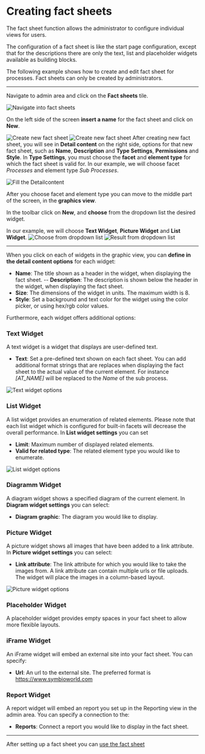 # Creating fact sheets

The fact sheet function allows the administrator to configure individual views for users. 

The configuration of a fact sheet is like the start page configuration, except that for the descriptions there are only the text, list and placeholder widgets available as building blocks.

The following example shows how to create and edit fact sheet for processes. Fact sheets can only be created by administrators.

---

Navigate to admin area and click on the **Fact sheets** tile.

![Navigate into fact sheets](./media/AdminPanel.PNG "Navigate into fact sheets")

On the left side of the screen **insert a name** for the fact sheet and click on **New**.

![Create new fact sheet](./media/NewFactSheet.PNG "Create new fact sheet")
![Create new fact sheet](./media/CreatedFactSheet.PNG "Create new fact sheet")
After creating new fact sheet, you will see in **Detail content** on the right side, options for that new fact sheet, such as **Name**, **Description** and **Type Settings**, **Permissions** and **Style**.
In **Type Settings**, you must choose the **facet** and **element type** for which the fact sheet is valid for. In our example, we will choose facet *Processes* and element type *Sub Processes*.

![Fill the Detailcontent](./media/ChoosingFacetforFactSheet.PNG "Fill the Detail content")

After you choose facet and element type you can move to the middle part of the screen, in the **graphics view**.

In the toolbar click on  **New**, and **choose** from the dropdown list the desired widget.

In our example, we will choose **Text Widget**, **Picture Widget** and **List Widget**.
![Choose from dropdown list](./media/DropDown.png "Choose from dropdown list")
![Result from dropdown list](./media/Result.png "Result from dropdown list")

---

When you click on each of widgets in the graphic view, you can **define in the detail content options** for each widget:

- **Name**: The title shown as a header in the widget, when displaying the fact sheet.
-- **Description**: The description is shown below the header in the widget, when displaying the fact sheet.
- **Size**: The dimensions of the widget in units. The maximum width is 8.
- **Style**: Set a background and text color for the widget
using the color picker, or using hex/rgb color values.

Furthermore, each widget offers additional options:

### Text Widget

A text widget is a widget that displays are user-defined text.

- **Text**: Set a pre-defined text shown on each fact sheet. You can add additional format strings that are replaces when displaying the fact sheet to the actual value of the current element. For instance *[AT_NAME]* will be replaced to the *Name* of the sub process.

![Text widget options](./media/TextWidget.PNG "Text widget options")

### List Widget

A list widget provides an enumeration of related elements. Please note that each list widget which is configured for built-in facets will decrease the overall performance.
In **List widget settings** you can set

- **Limit**: Maximum number of displayed related elements.
- **Valid for related type**: The related element type you would like to enumerate.

![List widget options](./media/ListWidget.PNG "List widget options")

### Diagramm Widget

A diagram widget shows a specified diagram of the current element. In **Diagram widget settings** you can select:

- **Diagram graphic**: The diagram you would like to display.

### Picture Widget

A picture widget shows all images that have been added to a link attribute. In **Picture widget settings** you can select:

- **Link attribute**: The link attribute for which you would like to take the images from. A link attribute can contain multiple urls or file uploads. The widget will place the images in a column-based layout.

![Picture widget options](./media/PictureWidget.PNG "Picture widget options")

### Placeholder Widget

A placeholder widget provides empty spaces in your fact sheet to allow more flexible layouts.

### iFrame Widget

An iFrame widget will embed an external site into your fact sheet. You can specify:

- **Url**: An url to the external site. The preferred format is https://www.symbioworld.com

### Report Widget

A report widget will embed an report you set up in the Reporting view in the admin area. You can specify a connection to the:

- **Reports**: Connect a report you would like to display in the fact sheet.

---
After setting up a fact sheet you can [use the fact sheet](use-factsheets.md)

